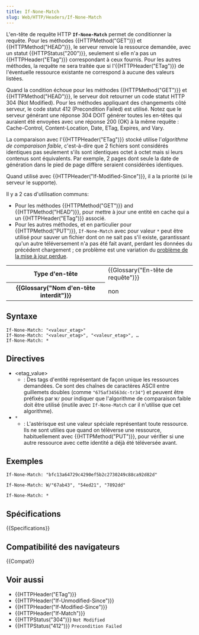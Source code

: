 ```yaml
---
title: If-None-Match
slug: Web/HTTP/Headers/If-None-Match
---
```


L'en-tête de requête HTTP **`If-None-Match`** permet de conditionner la requête. Pour les méthodes {{HTTPMethod("GET")}} et {{HTTPMethod("HEAD")}}, le serveur renvoie la ressource demandée, avec un statut {{HTTPStatus("200")}}, seulement si elle n'a pas un {{HTTPHeader("ETag")}} correspondant à ceux fournis. Pour les autres méthodes, la requête ne sera traitée que si l'{{HTTPHeader("ETag")}} de l'éventuelle ressource existante ne correspond à aucune des valeurs listées.

Quand la condition échoue pour les méthodes {{HTTPMethod("GET")}} et {{HTTPMethod("HEAD")}}, le serveur doit retourner un code statut HTTP 304 (Not Modified). Pour les méthodes appliquant des changements côté serveur, le code statut 412 (Precondition Failed) est utilisé. Notez que le serveur générant une réponse 304 DOIT générer toutes les en-têtes qui auraient été envoyées avec une réponse 200 (OK) à la même requête : Cache-Control, Content-Location, Date, ETag, Expires, and Vary.

La comparaison avec l'{{HTTPHeader("ETag")}} stocké utilise l'_algorithme de comparaison faible_, c'est-à-dire que 2 fichiers sont considérés identiques pas seulement s'ils sont identiques octet à octet mais si leurs contenus sont équivalents. Par exemple, 2 pages dont seule la date de génération dans le pied de page diffère seraient considérées identiques.

Quand utilisé avec {{HTTPHeader("If-Modified-Since")}}, il a la priorité (si le serveur le supporte).

Il y a 2 cas d'utilisation communs:

- Pour les méthodes {{HTTPMethod("GET")}} and {{HTTPMethod("HEAD")}}, pour mettre à jour une entité en cache qui a un {{HTTPHeader("ETag")}} associé.
- Pour les autres méthodes, et en particulier pour {{HTTPMethod("PUT")}}, `If-None-Match` avec pour valeur `*` peut être utilisé pour sauver un fichier dont on ne sait pas s'il existe, garantissant qu'un autre téléversement n'a pas été fait avant, perdant les données du précédent chargement ; ce problème est une variation du [problème de la mise à jour perdue](https://www.w3.org/1999/04/Editing/#3.1).

<table class="properties">
  <tbody>
    <tr>
      <th scope="row">Type d'en-tête</th>
      <td>{{Glossary("En-tête de requête")}}</td>
    </tr>
    <tr>
      <th scope="row">{{Glossary("Nom d'en-tête interdit")}}</th>
      <td>non</td>
    </tr>
  </tbody>
</table>

## Syntaxe

```
If-None-Match: "<valeur_etag>"
If-None-Match: "<valeur_etag>", "<valeur_etag>", …
If-None-Match: *
```

## Directives

- \<etag_value>
  - : Des tags d'entité représentant de façon unique les ressources demandées. Ce sont des chaînes de caractères ASCII entre guillemets doubles (comme `"675af34563dc-tr34"`) et peuvent être préfixés par `W/` pour indiquer que l'algorithme de comparaison faible doit être utilisé (inutile avec `If-None-Match` car il n'utilise que cet algorithme).
- `*`
  - : L'astérisque est une valeur spéciale représentant toute ressource. Ils ne sont utilies que quand on téléverse une ressource, habituellement avec {{HTTPMethod("PUT")}}, pour vérifier si une autre ressource avec cette identité a déjà été téléversée avant.

## Exemples

```
If-None-Match: "bfc13a64729c4290ef5b2c2730249c88ca92d82d"

If-None-Match: W/"67ab43", "54ed21", "7892dd"

If-None-Match: *
```

## Spécifications

{{Specifications}}

## Compatibilité des navigateurs

{{Compat}}

## Voir aussi

- {{HTTPHeader("ETag")}}
- {{HTTPHeader("If-Unmodified-Since")}}
- {{HTTPHeader("If-Modified-Since")}}
- {{HTTPHeader("If-Match")}}
- {{HTTPStatus("304")}} `Not Modified`
- {{HTTPStatus("412")}} `Precondition Failed`
